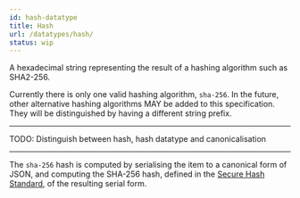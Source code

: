 ```yaml
---
id: hash-datatype
title: Hash
url: /datatypes/hash/
status: wip
---
```


A hexadecimal string representing the result of a hashing algorithm such as
SHA2-256.

Currently there is only one valid hashing algorithm, `sha-256`. In the future,
other alternative hashing algorithms MAY be added to this specification. They
will be distinguished by having a different string prefix.

***
TODO: Distinguish between hash, hash datatype and canonicalisation
***

The `sha-256` hash is computed by serialising the item to a canonical form of
JSON, and computing the SHA-256 hash, defined in the [Secure Hash
Standard](@fips-180-4), of the resulting serial form.
